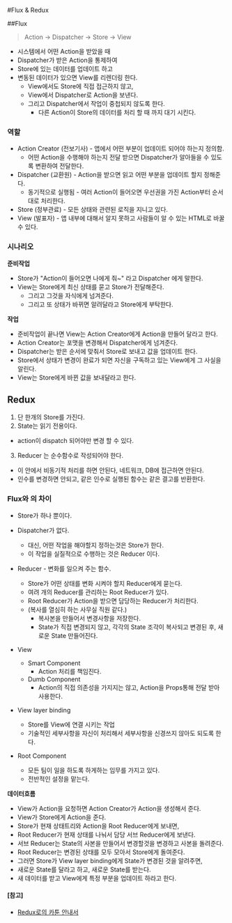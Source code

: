 #Flux & Redux

##Flux

> Action -> Dispatcher -> Store -> View

* 시스템에서 어떤 Action을 받았을 때
* Dispatcher가 받은 Action을 통제하여
* Store에 있는 데이터를 업데이트 하고
* 변동된 데이터가 있으면 View를 리렌더링 한다.
  * View에서도 Store에 직접 접근하지 않고,
  * View에서 Dispatcher로 Action을 보낸다.
  * 그리고 Dispatcher에서 작업이 중첩되지 않도록 한다.
    * 다른 Action이 Store의 데이터를 처리 할 때 까지 대기 시킨다.

### 역할

* Action Creator (전보기사) - 앱에서 어떤 부분이 업데이트 되어야 하는지 정의함.
  * 어떤 Action을 수행해야 하는지 전달 받으면 Dispatcher가 알아들을 수 있도록 변환하여 전달한다.
* Dispatcher (교환원) - Action을 받으면 읽고 어떤 부분을 업데이트 할지 정해준다.
  * 동기적으로 실행됨 - 여러 Action이 들어오면 우선권을 가진 Action부터 순서대로 처리한다.
* Store (정부관료) - 모든 상태와 관련된 로직을 지니고 있다.
* View (발표자) - 앱 내부에 대해서 알지 못하고 사람들이 알 수 있는 HTML로 바꿀 수 있다.


### 시나리오
**준비작업**
* Store가 "Action이 들어오면 나에게 줘~" 라고 Dispatcher 에게 말한다.
* View는 Store에게 최신 상태를 묻고 Store가 전달해준다.
  * 그리고 그것을 자식에게 넘겨준다.
  * 그리고 또 상태가 바뀌면 알려달라고 Store에게 부탁한다.

**작업**
* 준비작업이 끝나면 View는 Action Creator에게 Action을 만들어 달라고 한다.
* Action Creator는 포맷을 변경해서 Dispatcher에게 넘겨준다.
* Dispatcher는 받은 순서에 맞춰서 Store로 보내고 값을 업데이트 한다.
* Store에서 상태가 변경이 완료가 되면 자신을 구독하고 있는 View에게 그 사실을 알린다.
* View는 Store에게 바뀐 값을 보내달라고 한다.



## Redux

1. 단 한개의 Store를 가진다.
2. State는 읽기 전용이다.
  - action이 dispatch 되어야만 변경 할 수 있다.
3. Reducer 는 순수함수로 작성되어야 한다.
  - 이 안에서 비동기적 처리를 하면 안된다, 네트워크, DB에 접근하면 안된다.
  - 인수를 변경하면 안되고, 같은 인수로 실행된 함수는 같은 결고를 반환한다.

### Flux와 의 차이
* Store가 하나 뿐이다.

* Dispatcher가 없다.
  * 대신, 어떤 작업을 해야할지 정하는것은 Store가 한다.
  * 이 작업을 실질적으로 수행하는 것은 Reducer 이다.

* Reducer - 변화를 일으켜 주는 함수.
  * Store가 어떤 상태를 변화 시켜야 할지 Reducer에게 묻는다.
  * 여려 개의 Reducer를 관리하는 Root Reducer가 있다.
  * Root Reducer가 Action을 받으면 담당하는 Reducer가 처리한다.
  * (복사를 열심히 하는 사무실 직원 같다.)
    * 복사본을 만들어서 변경사항을 저장한다.
    * State가 직접 변경되지 않고, 각각의 State 조각이 복사되고 변경된 후, 새로운 State 만들어진다.

* View  
  * Smart Component
    * Action 처리를 책임진다.
  * Dumb Component
    * Action의 직접 의존성을 가지지는 않고, Action을 Props통해 전달 받아 사용한다.

* View layer binding
  * Store를 View에 연결 시키는 작업
  * 기술적인 세부사항을 자신이 처리해서 세부사항을 신경쓰지 않아도 되도록 한다.

* Root Component
  * 모든 팀이 일을 하도록 하게하는 임무를 가지고 있다.
  * 전반적인 설정을 맡는다.

**데이터흐름**
* View가 Action을 요청하면 Action Creator가 Action을 생성해서 준다.
* View가 Store에게 Action을 준다.
* Store가 현재 상태트리와 Action을 Root Reducer에게 보내면,
* Root Reducer가 현재 상태를 나눠서 담당 서브 Reducer에게 보낸다.
* 서브 Reducer는 State의 사본을 만들어서 변경할것을 변경하고 사본을 돌려준다.
* Root Reducer는 변경된 상태를 모두 모아서 Store에게 돌여준다.
* 그러면 Store가 View layer binding에게 State가 변경된 것을 알려주면,
* 새로운 State를 달라고 하고, 새로운 State를 받는다.
* 새 데이터를 받고 View에게 특정 부분을 업데이트 하라고 한다.

#### [참고]
* [Redux로의 카툰 안내서](http://bestalign.github.io/2015/10/26/cartoon-intro-to-redux/)
